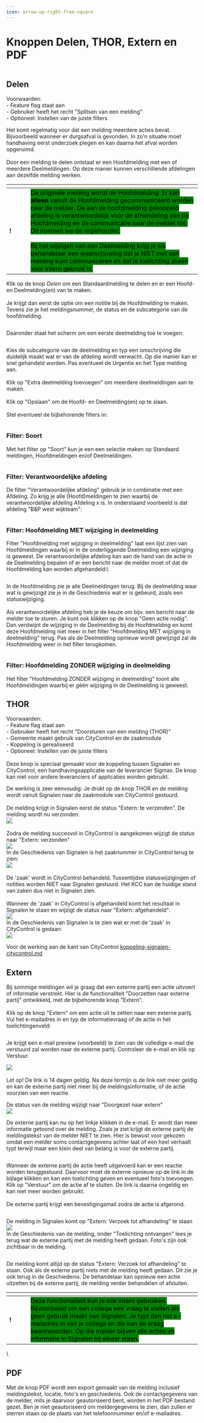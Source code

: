 ```yaml
---
icon: arrow-up-right-from-square
---
```


# Knoppen Delen, THOR, Extern en PDF

<div align="left">

<figure><img src=".gitbook/assets/image (15).png" alt=""><figcaption></figcaption></figure>

</div>

## Delen

Voorwaarden:\
\- Feature flag staat aan\
\- Gebruiker heeft het recht "Splitsen van een melding"\
\- Optioneel: Instellen van de juiste filters

Het komt regelmatig voor dat een melding meerdere acties bevat. Bijvoorbeeld wanneer er durgsafval is gevonden. In zo'n situatie moet handhaving eerst onderzoek plegen en kan daarna het afval worden opgeruimd.\
\
Door een melding te delen ontstaat er een Hoofdmelding met een of meerdere Deelmeldingen. Op deze manier kunnen verschillende afdelingen aan dezelfde melding werken.&#x20;

<table data-header-hidden><thead><tr><th width="40"></th><th></th></tr></thead><tbody><tr><td><strong>!</strong></td><td><mark style="background-color:green;">De originele melding wordt de Hoofdmelding. Er kan <strong>alleen</strong> vanuit de Hoofdmelding gecommuniceerd worden naar de melder. De aan de hoofdmelding gekoppeld afdeling is verantwoordelijk voor de afhandeling van de Hoofdmelding en de communicatie naar de melder toe. Dit noemen we de regiehouder.</mark><br><br><mark style="background-color:green;">Bij het wijzigen van een Deelmelding krijg je als behandelaar een waarschuwing dat je NIET met een melding kunt communiceren en dat je toelichting alleen voor intern gebruik is:</mark><br><img src=".gitbook/assets/image (257).png" alt=""></td></tr></tbody></table>

Klik op de knop _Delen_ om een Standaardmelding te delen en er een Hoofd- en Deelmelding(en) van te maken.\
\
Je krijgt dan eerst de optie om een notitie bij de Hoofdmelding te maken. Tevens zie je het meldingsnummer, de status en de subcategorie van de hoofdmelding.

<figure><img src=".gitbook/assets/image (16).png" alt=""><figcaption></figcaption></figure>

Daaronder staat het scherm om een eerste deelmelding toe te voegen:

<figure><img src=".gitbook/assets/image (17).png" alt=""><figcaption></figcaption></figure>

Kies de subcategorie van de deelmelding en typ een omschrijving die duidelijk maakt wat er van de afdeling wordt verwacht. Op die manier kan er snel gehandeld worden. Pas eventueel de Urgentie en het Type melding aan.\
\
Klik op "Extra deelmelding toevoegen" om meerdere deelmeldingen aan te maken.\
\
Klik op "Opslaan" om de Hoofd- en Deelmelding(en) op te slaan.\
\
Stel eventueel de bijbehorende filters in:

<div align="left">

<figure><img src=".gitbook/assets/image (252).png" alt=""><figcaption></figcaption></figure>

</div>

### Filter: Soort

Met het filter op "Soort" kun je een een selectie maken op Standaard meldingen, Hoofdmeldingen en/of Deelmeldingen.

<div align="left">

<figure><img src=".gitbook/assets/image (152).png" alt=""><figcaption></figcaption></figure>

</div>

### Filter: Verantwoordelijke afdeling

De filter "Verantwoordelijke afdeling" gebruik je in combinatie met een Afdeling. Zo krijg je alle (Hoofd)meldingen te zien waarbij de verantwoordelijke afdeling Afdeling x is. In onderstaand voorbeeld is dat afdeling "B\&P west wijkteam":

<figure><img src=".gitbook/assets/image (254).png" alt=""><figcaption></figcaption></figure>

### Filter: Hoofdmelding MET wijziging in deelmelding

Filter "Hoofdmelding met wijziging in deelmelding" laat een lijst zien van Hoofdmeldingen waarbij er in de onderliggende Deelmelding een wijziging is geweest. De verantwoordelijke afdeling kan aan de hand van de actie in de Deelmelding bepalen of er een bericht naar de melder moet of dat de Hoofdmelding kan worden afgehandeld:\


<figure><img src=".gitbook/assets/image (255).png" alt=""><figcaption></figcaption></figure>

In de Hoofdmelding zie je alle Deelmeldingen terug. Bij de deelmelding waar wat is gewijzigd zie je in de Geschiedenis wat er is gebeurd, zoals een statuswijziging.\
\
Als verantwoordelijke afdeling heb je de keuze om bijv. een bericht naar de melder toe te sturen. Je kunt ook klikken op de knop "Geen actie nodig". Dan verdwijnt de wijziging in de Deelmelding bij de Hoofdmelding en komt deze Hoofdmelding niet meer in het filter "Hoofdmelding MET wijziging in deelmelding" terug. Pas als de Deelmelding opnieuw wordt gewijzigd zal de Hoofdmelding weer in het filter terugkomen.

<figure><img src=".gitbook/assets/image (256).png" alt=""><figcaption></figcaption></figure>

### Filter: Hoofdmelding ZONDER wijziging in deelmelding

Het filter "Hoofdmelding ZONDER wijziging in deelmelding" toont alle Hoofdmeldingen waarbij er géén wijziging in de Deelmelding is geweest.&#x20;

## THOR

Voorwaarden:\
\- Feature flag staat aan\
\- Gebruiker heeft het recht "Doorsturen van een melding (THOR)"\
\- Gemeente maakt gebruik van CityControl en de zaakmodule\
\- Koppeling is gerealiseerd\
\- Optioneel: Instellen van de juiste filters\
\
Deze knop is speciaal gemaakt voor de koppeling tussen Signalen en CityControl, een handhavingsapplicatie van de leverancier Sigmax. De knop kan niet voor andere leveranciers of applicaties worden gebruikt.

De werking is zeer eenvoudig: Je drukt op de knop THOR en de melding wordt vanuit Signalen naar de zaakmodule van CityControl gestuurd. \
\
De melding krijgt in Signalen eerst de status "Extern: te verzenden". De melding wordt nu verzonden.\
![](<.gitbook/assets/image (153).png>)\
\
Zodra de melding succesvol in CityControl is aangekomen wijzigt de status naar "Extern: verzonden"\
![](<.gitbook/assets/image (154).png>)\
In de Geschiedenis van Signalen is het zaaknummer in CityControl terug te zien:\
![](<.gitbook/assets/image (155).png>)\
\
De 'zaak' wordt in CityControl behandeld. Tussentijdse statuswijzigingen of notities worden NIET naar Signalen gestuurd. Het KCC kan de huidige stand van zaken dus niet in Signalen zien.\
\
Wanneer de 'zaak' in CityControl is afgehandeld komt het resultaat in Signalen te staan en wijzigt de status naar "Extern: afgehandeld":\
![](<.gitbook/assets/image (157).png>)\
In de Geschiedenis van Signalen is te zien wat er met de 'zaak' in CityControl is gedaan:\
![](<.gitbook/assets/image (156).png>)

Voor de werking aan de kant van CityControl [koppeling-signalen-citycontrol.md](koppeling-met-externe-systemen/koppeling-signalen-citycontrol.md "mention")

## Extern

Bij sommige meldingen wil je graag dat een externe partij een actie uitvoert of informatie verstrekt. Hier is de functionaliteit "Doorzetten naar externe partij" ontwikkeld, met de bijbehorende knop "Extern".\
\
Klik op de knop "Extern" om een actie uit te zetten naar een externe partij. Vul het e-mailadres in en typ de informatievraag of de actie in het toelichtingenveld:

<div align="left">

<figure><img src=".gitbook/assets/image (158).png" alt=""><figcaption></figcaption></figure>

</div>

Je krijgt een e-mail preview (voorbeeld) te zien van de volledige e-mail die verstuurd zal worden naar de externe partij. Controleer de e-mail en klik op Verstuur.

![](<.gitbook/assets/image (161).png>)\
\
Let op! De link is 14 dagen geldig. Na deze termijn is de link niet meer geldig en kan de externe partij niet meer bij de meldingsinformatie, of de actie voorzien van een reactie.

De status van de melding wijzigt naar "Doorgezet naar extern"\
![](<.gitbook/assets/image (160).png>)

De externe partij kan nu op het linkje klikken in de e-mail. Er wordt dan meer informatie getoond over de melding. Zoals je ziet krijgt de externe partij de meldingstekst van de melder NIET te zien. Hier is bewust voor gekozen omdat een melder soms contactgegevens achter laat of een heel verhaalt typt terwijl maar een klein deel van belang is voor de externe partij.

<div align="left">

<figure><img src=".gitbook/assets/image (162).png" alt=""><figcaption></figcaption></figure>

</div>

Wanneer de externe partij de actie heeft uitgevoerd kan er een reactie worden teruggestuurd. Daarvoor moet de externe opnieuw op de link in de bijlage klikken en kan een toelichting geven en eventueel foto's toevoegen. Klik op "Verstuur" om de actie af te sluiten. De link is daarna ongeldig en kan niet meer worden gebruikt.\
\
De externe partij krijgt een bevestigingsmail zodra de actie is afgerond.

<div align="left">

<figure><img src=".gitbook/assets/image (163).png" alt=""><figcaption></figcaption></figure>

</div>

De melding in Signalen komt op "Extern: Verzoek tot afhandeling" te staan\
![](<.gitbook/assets/image (164).png>)\
In de Geschiedenis van de melding, onder "Toelichting ontvangen" lees je terug wat de externe partij met de melding heeft gedaan. Foto's zijn ook zichtbaar in de melding.

<figure><img src=".gitbook/assets/image (165).png" alt=""><figcaption></figcaption></figure>

De melding komt altijd op de status "Extern: Verzoek tot afhandeling" te staan. Ook als de externe partij niets met de melding heeft gedaan. Dit zie je ook terug in de Geschiedenis. De behandelaar kan opnieuw een actie uitzetten bij de externe partij, de melding verder behandelen of afsluiten.

<table data-header-hidden><thead><tr><th width="40"></th><th></th></tr></thead><tbody><tr><td><strong>!</strong></td><td><mark style="background-color:green;">Deze functionaliteit kun je ook intern gebruiken. Bijvoorbeeld om een collega een vraag te stellen die geen gebruik maakt van Signalen. Je typt dan het e-mailadres in van je collega en die kan de vraag beantwoorden. Op die manier blijven alle acties en informatie in Signalen bij elkaar staan.</mark></td></tr></tbody></table>

\


## PDF

Met de knop PDF wordt een export gemaakt van de melding inclusief meldingstekst, locatie, foto's en geschiedenis. Ook de contactgegevens van de melder, mits je daarvoor geautoriseerd bent, worden in het PDF bestand gezet. Ben je niet geautoriseerd om meldergegevens te zien, dan zullen er sterren staan op de plaats van het telefoonnummer en/of e-mailadres.
